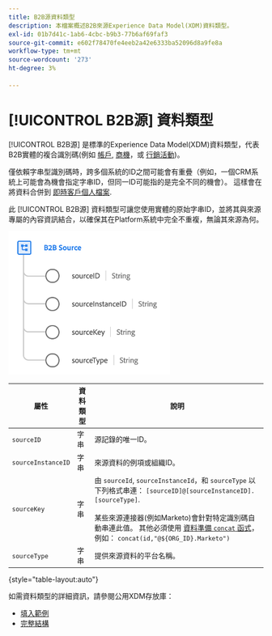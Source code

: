 ```yaml
---
title: B2B源資料類型
description: 本檔案概述B2B來源Experience Data Model(XDM)資料類型。
exl-id: 01b7d41c-1ab6-4cbc-b9b3-77b6af69faf3
source-git-commit: e602f78470fe4eeb2a42e6333ba52096d8a9fe8a
workflow-type: tm+mt
source-wordcount: '273'
ht-degree: 3%

---
```


# [!UICONTROL B2B源] 資料類型

[!UICONTROL B2B源] 是標準的Experience Data Model(XDM)資料類型，代表B2B實體的複合識別碼(例如 [帳戶](../classes/b2b/business-account.md), [商機](../classes/b2b/business-opportunity.md)，或 [行銷活動](../classes/b2b/business-campaign.md))。

僅依賴字串型識別碼時，跨多個系統的ID之間可能會有重疊（例如，一個CRM系統上可能會為機會指定字串ID，但同一ID可能指的是完全不同的機會）。 這樣會在將資料合併到 [即時客戶個人檔案](../../profile/home.md).

此 [!UICONTROL B2B源] 資料類型可讓您使用實體的原始字串ID，並將其與來源專屬的內容資訊結合，以確保其在Platform系統中完全不重複，無論其來源為何。

![B2B源結構](../images/data-types/b2b-source.png)

| 屬性 | 資料類型 | 說明 |
| --- | --- | --- |
| `sourceID` | 字串 | 源記錄的唯一ID。 |
| `sourceInstanceID` | 字串 | 來源資料的例項或組織ID。 |
| `sourceKey` | 字串 | 由 `sourceId`, `sourceInstanceId`，和 `sourceType` 以下列格式串連： `[sourceID]@[sourceInstanceID].[sourceType]`.<br><br>某些來源連接器(例如Marketo)會針對特定識別碼自動串連此值。 其他必須使用 [資料準備 `concat` 函式](../../data-prep/functions.md#string)，例如： `concat(id,"@${ORG_ID}.Marketo")` |
| `sourceType` | 字串 | 提供來源資料的平台名稱。 |

{style=&quot;table-layout:auto&quot;}

如需資料類型的詳細資訊，請參閱公用XDM存放庫：

* [填入範例](https://github.com/adobe/xdm/blob/master/components/datatypes/b2b/b2b-source.example.1.json)
* [完整結構](https://github.com/adobe/xdm/blob/master/components/datatypes/b2b/b2b-source.schema.json)

